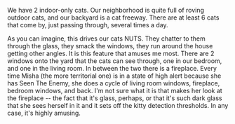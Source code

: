<!--
.. title: Cat Logic
.. date: 2006/02/25 13:37
.. slug: index
.. tags:
.. link:
.. description:
-->

We have 2 indoor-only cats. Our neighborhood is quite full of roving outdoor cats, and our backyard is a cat freeway. There are at least 6 cats that come by, just passing through, several times a day.

As you can imagine, this drives our cats NUTS. They chatter to them through the glass, they smack the windows, they run around the house getting other angles. It is this feature that amuses me most. There are 2 windows onto the yard that the cats can see through, one in our bedroom, and one in the living room. In between the two there is a fireplace. Every time Misha (the more territorial one) is in a state of high alert because she has Seen The Enemy, she does a cycle of living room windows, fireplace, bedroom windows, and back. I'm not sure what it is that makes her look at the fireplace -- the fact that it's glass, perhaps, or that it's such dark glass that she sees herself in it and it sets off the kitty detection thresholds. In any case, it's highly amusing.
